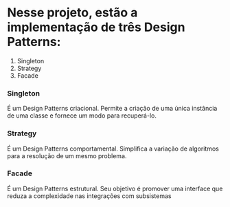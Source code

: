 # Nesse projeto, estão a implementação de três Design Patterns: 

1. Singleton
2. Strategy
3. Facade 


### Singleton
É um Design Patterns criacional. Permite a criação de uma única instância de uma classe e fornece um modo para recuperá-lo.


### Strategy
É um Design Patterns comportamental. Simplifica a variação de algoritmos para a resolução de um mesmo problema.


### Facade</ins> 
É um Design Patterns estrutural. Seu objetivo é promover uma interface que reduza a complexidade nas integrações com subsistemas